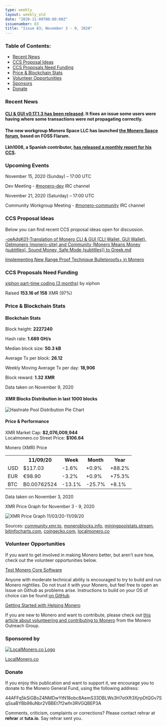 ```yaml
---
type: weekly
layout: weekly_old
date: "2020-11-09T00:00:00Z"
issuenumber: 83
title: "Issue 83; November 3 - 9, 2020"
---
```


<h3>Table of Contents:</h3>
<ul class="contents">
    <li><a href="#news">Recent News</a></li>
    <li><a href="#ideas">CCS Proposal Ideas</a></li>
    <li><a href="#proposals">CCS Proposals Need Funding</a></li>
    <li><a href="#stats">Price & Blockchain Stats</a></li>
    <li><a href="#volunteer">Volunteer Opportunities</a></li>
    <li><a href="#sponsor">Sponsors</a></li>
    <li><a href="#donate">Donate</a></li>
</ul>

<h3 id="news">Recent News</h3>

<div class="newsbyte">
    <h4><a href="https://www.reddit.com/r/Monero/comments/jqmi8t/cli_gui_v01713_oxygen_orion_released/" target="_blank">CLI & GUI v0.17.1.3 has been released</a>. It fixes an issue some users were having where some transactions were not propagating correctly.</h4>
</div>

<div class="newsbyte">
    <h4>The new workgroup Monero Space LLC has launched <a href="https://forum.monero.space/" target="_blank">the Monero Space forum</a>, based on FOSS Flarum.</h4>
</div>

<div class="newsbyte">
    <h4>Lkh1008, a Spanish contributor, <a href="https://www.reddit.com/r/Monero/comments/jo5ky2/ccs_october_monthly_report_spanish_monerosite/" target="_blank">has released a monthly report for his CCS</a>.</h4>
</div>

<h3 id="events">Upcoming Events</h3>

<div class="event">
    <p class="date" markdown="1">November 15, 2020 (Sunday) – 17:00 UTC</p>
    <p markdown="1">Dev Meeting - <a href="irc://chat.freenode.net/#monero-dev" target="_blank">#monero-dev</a> IRC channel</p>
</div>

<div class="event">
    <p class="date" markdown="1">November 21, 2020 (Saturday) – 17:00 UTC</p>
    <p markdown="1">Community Workgroup Meeting - <a href="irc://chat.freenode.net/#monero-community" target="_blank">#monero-community</a> IRC channel</p>
</div>

<h3 id="ideas">CCS Proposal Ideas</h3>

<p>Below you can find recent CCS proposal ideas open for discussion.</p>

<div class="proposal">
<p><a href="https://repo.getmonero.org/monero-project/ccs-proposals/-/merge_requests/180" target="_blank">-oeAdgK01-Translation of Monero CLI & GUI (CLI Wallet, GUI Wallet), Getmonero (monero-site) and Community (Monero Means Money (subtitles), Sound Money, Safe Mode (subtitles)) to Greek.md</a></p>
</div>

<div class="proposal">
<p><a href="https://repo.getmonero.org/monero-project/ccs-proposals/-/merge_requests/156" target="_blank">Implementing New Range Proof Technique Bulletproofs+ in Monero</a></p>
</div>

<h3 id="proposals">CCS Proposals Need Funding</h3>

<div class="proposal">
    <p><a href="https://ccs.getmonero.org/proposals/xiphon-part-time-6.html" target="_blank">xiphon part-time coding (3 months)</a> by xiphon</p>
    <p>Raised <b>153.16 of 158</b> XMR (97%)</p>
</div>

<h3 id="stats">Price & Blockchain Stats</h3>

<h4 class="stat">Blockchain Stats</h4>

<div class="bcstats">
    <p>Block height: <b>2227240</b></p>
    <p>Hash rate: <b>1.689 GH/s</b></p>
    <p>Median block size: <b>50.3 kB</b></p>
    <p>Average Tx per block: <b>26.12</b></p>
    <p>Weekly Moving Average Tx per day: <b>18,906</b></p>
    <p>Block reward: <b>1.32 XMR</b></p>
</div>
<p class="note">Data taken on November 9, 2020</p>

<h4 class="stat">XMR Blocks Distribution in last 1000 blocks</h4>
<p><img src="/img/hashrate-pool-distribution-1109.png" alt="Hashrate Pool Distribution Pie Chart"/></p>

<h4 class="stat">Price & Performance</h4>

<div class="price-intro">XMR Market Cap: <b>$2,076,009,944</b><br>Localmonero.co Street Price: <b>$106.64</b></div>

<p class="table-title">Monero (XMR) Price</p>
<table class="price-table">
  <tr class="row1">
    <th></th>
    <th>11/09/20</th>
    <th>Week</th>
    <th>Month</th>
    <th>Year</th>
  </tr>
  <tr>
    <td data-th="XMR to">USD</td>
    <td data-th="11/09/20">$117.03</td>
    <td data-th="Week" class="red">-1.6%</td>
    <td data-th="Month" class="green">+0.9%</td>
    <td data-th="Year" class="green">+88.2%</td>
  </tr>
  <tr class="row3">
    <td data-th="XMR to">EUR</td>
    <td data-th="11/09/20">€98.90</td>
    <td data-th="Week" class="red">-3.2%</td>
    <td data-th="Month" class="green">+0.9%</td>
    <td data-th="Year" class="green">+75.3%</td>
  </tr>
  <tr>
    <td data-th="XMR to">BTC</td>
    <td data-th="11/09/20">B0.00762524</td>
    <td data-th="Week" class="red">-13.1%</td>
    <td data-th="Month" class="red">-25.7%</td>
    <td data-th="Year" class="green">+8.1%</td>
  </tr>
</table>
<p class="note">Data taken on November 3, 2020</p>

<p class="table-title">XMR Price Graph for November 3 - 9, 2020</p>

![XMR Price Graph 11/03/20-11/09/20](/img/weekly-chart-1109.png "XMR Price Graph 11/03/20-11/09/20") 

Sources: <a href="https://community.xmr.to/explorer/mainnet/" target="_blank">community.xmr.to</a>, <a href="https://moneroblocks.info/stats/transaction-stats" target="_blank">moneroblocks.info</a>, <a href="https://miningpoolstats.stream/monero" target="_blank">miningpoolstats.stream</a>, <a href="https://bitinfocharts.com/monero/" target="_blank">bitinfocharts.com</a>, <a href="https://www.coingecko.com/" target="_blank">coingecko.com</a>, <a href="https://localmonero.co/" target="_blank">localmonero.co</a>

<h3 id="volunteer">Volunteer Opportunities</h3>

<p>If you want to get involved in making Monero better, but aren’t sure how, check out the volunteer opportunities below.</p>

<div class="newsbyte">
    <p class="date"><a href="https://github.com/monero-project/monero" target="_blank">Test Monero Core Software</a></p>
    <p>Anyone with moderate technical ability is encouraged to try to build and run Monero nightlies. Do not trust it with your Monero, but feel free to open an Issue on Github as problems arise. Instructions to build on your OS of choice can be found <a href="https://github.com/monero-project/monero#compiling-monero-from-source" target="_blank">on GitHub</a>. </p>
</div>

<div class="newsbyte">
    <p class="date"><a href="https://github.com/monero-project/monero" target="_blank">Getting Started with Helping Monero</a></p>
    <p>If you are new to Monero and want to contribute, please check out <a href="https://www.monerooutreach.org/stories/getting-started-helping-monero.php" target="_blank">this article about volunteering and contributing to Monero</a> from the Monero Outreach Group. </p>
</div>

<h3 id="sponsor">Sponsored by</h3>

<p><a href="https://localmonero.co/" target="_blank"><img src="/img/localmonero-logo.png" alt="LocalMonero.co Logo" class="localmonero"></a></p>

<p class="text-center"><a href="https://localmonero.co/" target="_blank">LocalMonero.co</a></p>

<h3 id="donate">Donate</h3>

<p markdown="1">If you enjoy this publication and want to support it, we encourage you to donate to the Monero General Fund, using the following address:</p>

<p class="address" markdown="1">44AFFq5kSiGBoZ4NMDwYtN18obc8AemS33DBLWs3H7otXft3XjrpDtQGv7SqSsaBYBb98uNbr2VBBEt7f2wfn3RVGQBEP3A</p>

<!--p><a href="monero:44AFFq5kSiGBoZ4NMDwYtN18obc8AemS33DBLWs3H7otXft3XjrpDtQGv7SqSsaBYBb98uNbr2VBBEt7f2wfn3RVGQBEP3A" class="qr"><img src="/img/donate-monero.png"></a></p-->

Comments, criticism, complaints or corrections? Please contact rehrar at **rehrar** at **tuta.io**. Say rehrar sent you.